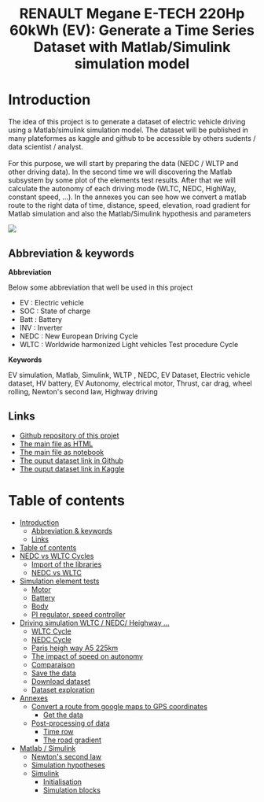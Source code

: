 <h1 style="text-align:center;">
RENAULT Megane E-TECH 220Hp 60kWh (EV): Generate a Time Series Dataset with Matlab/Simulink simulation model 
   
</h1>

# Introduction

The idea of this project is to generate a dataset of electric vehicle driving using a Matlab/simulink simulation model. The dataset will be published in many plateformes as kaggle and github to be accessible by others sudents / data scientist / analyst. <br><br>
For this purpose, we will start by preparing the data (NEDC / WLTP and other driving data). In the second time we will discovering the Matlab subsystem by some plot of the elements test results. After that we will calculate the autonomy of each driving mode (WLTC, NEDC, HighWay, constant speed, ...). In the annexes you can see how we convert a matlab route to the right data of time, distance, speed, elevation, road gradient for Matlab simulation and also the Matlab/Simulink hypothesis and parameters

<img src='https://bouz1.github.io/fils/MEGAN_ETECH_220/projectCoverPicture.png'>


## Abbreviation & keywords

**Abbreviation**

Below some abbreviation that well be used in this project

* EV : Electric vehicle
* SOC : State of charge 
* Batt : Battery
* INV : Inverter
* NEDC : New European Driving Cycle
* WLTC : Worldwide harmonized Light vehicles Test procedure Cycle

**Keywords**

EV simulation, Matlab, Simulink, WLTP , NEDC, EV Dataset, Electric vehicle dataset, HV battery, EV Autonomy, electrical motor, Thrust, car drag, wheel rolling, Newton's second law, Highway driving

## Links

* [Github repository of this projet](https://github.com/bouz1/EV_Matlab_Simulink_Megane_E_TECH_to_generate_data)
* [The main file as HTML](https://bouz1.github.io/fils/MEGAN_ETECH_220/EV_Megan_E_TECH_Simulation_V0.html)
* [The main file as notebook](https://github.com/bouz1/EV_Matlab_Simulink_Megane_E_TECH_to_generate_data/blob/main/Notebooks/EV_Megan_E_TECH_Simulation_V0.ipynb)
* [The ouput dataset link in Github](https://github.com/bouz1/EV_Matlab_Simulink_Megane_E_TECH_to_generate_data/tree/main/data/output)
* [The ouput dataset link in Kaggle](https://www.kaggle.com/datasets/bozzabb/ev-matlabsimulink-megane-e-tech-time-series-data/data)

# Table of contents
* [Introduction](#title_1)
	* [Abbreviation & keywords](#title_2)
	* [Links](#title_3)
* [Table of contents](#title_4)
* [NEDC vs WLTC Cycles](#title_5)
	* [Import of the libraries](#title_6)
	* [NEDC vs WLTC ](#title_7)
* [Simulation element tests](#title_8)
	* [Motor](#title_9)
	* [Battery](#title_10)
	* [Body ](#title_11)
	* [PI regulator, speed controller ](#title_12)
* [Driving simulation WLTC / NEDC/ Heighway ...](#title_13)
	* [WLTC Cycle](#title_14)
	* [NEDC Cycle](#title_15)
	* [Paris heigh way A5 225km](#title_16)
	* [The impact of speed on autonomy](#title_17)
	* [Comparaison](#title_18)
	* [Save the data](#title_19)
	* [Download dataset](#title_20)
	* [Dataset exploration](#title_21)
* [Annexes](#title_22)
	* [Convert a route from google maps to GPS coordinates](#title_23)
		* [Get the data ](#title_24)
	* [Post-processing of data](#title_25)
		* [Time row ](#title_26)
		* [The road gradient ](#title_27)
* [Matlab / Simulink](#title_28)
	* [Newton's second law](#title_29)
	* [Simulation hypotheses](#title_30)
	* [Simulink](#title_31)
		* [Initialisation ](#title_32)
		* [Simulation blocks ](#title_33)
